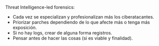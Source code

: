 Threat Intelligence-led forensics:

- Cada vez se especializan y profesionalizan más los ciberatacantes.
- Priorizar parches dependiendo de lo que afecte más o tenga más exposición.
- Si no hay logs, crear de alguna forma registros.
- Pensar antes de hacer las cosas (si es viable y finalidad).
